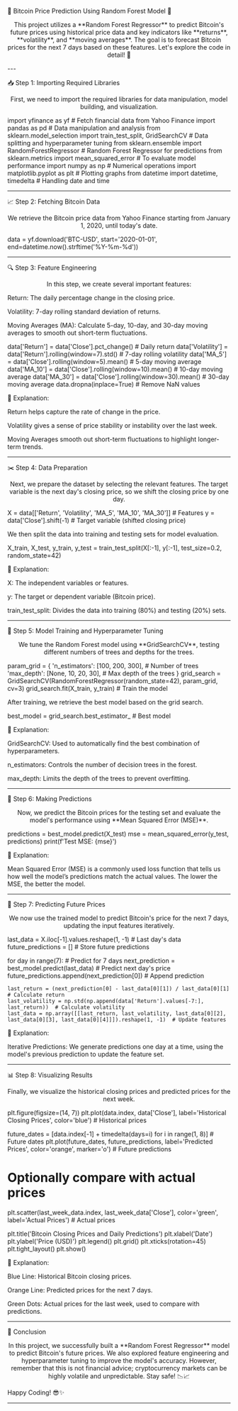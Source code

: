 🌟 Bitcoin Price Prediction Using Random Forest Model 🌟

<p align="center">
This project utilizes a **Random Forest Regressor** to predict Bitcoin's future prices using historical price data and key indicators like **returns**, **volatility**, and **moving averages**. The goal is to forecast Bitcoin prices for the next 7 days based on these features. Let's explore the code in detail! 🚀
</p>
---

📥 Step 1: Importing Required Libraries

<p align="center">
First, we need to import the required libraries for data manipulation, model building, and visualization.
</p>import yfinance as yf  # Fetch financial data from Yahoo Finance
import pandas as pd  # Data manipulation and analysis
from sklearn.model_selection import train_test_split, GridSearchCV  # Data splitting and hyperparameter tuning
from sklearn.ensemble import RandomForestRegressor  # Random Forest Regressor for predictions
from sklearn.metrics import mean_squared_error  # To evaluate model performance
import numpy as np  # Numerical operations
import matplotlib.pyplot as plt  # Plotting graphs
from datetime import datetime, timedelta  # Handling date and time


---

📈 Step 2: Fetching Bitcoin Data

<p align="center">
We retrieve the Bitcoin price data from Yahoo Finance starting from January 1, 2020, until today's date.
</p>data = yf.download('BTC-USD', start='2020-01-01', end=datetime.now().strftime('%Y-%m-%d'))


---

🔍 Step 3: Feature Engineering

<p align="center">
In this step, we create several important features:
</p>Return: The daily percentage change in the closing price.

Volatility: 7-day rolling standard deviation of returns.

Moving Averages (MA): Calculate 5-day, 10-day, and 30-day moving averages to smooth out short-term fluctuations.


data['Return'] = data['Close'].pct_change()  # Daily return
data['Volatility'] = data['Return'].rolling(window=7).std()  # 7-day rolling volatility
data['MA_5'] = data['Close'].rolling(window=5).mean()  # 5-day moving average
data['MA_10'] = data['Close'].rolling(window=10).mean()  # 10-day moving average
data['MA_30'] = data['Close'].rolling(window=30).mean()  # 30-day moving average
data.dropna(inplace=True)  # Remove NaN values

📝 Explanation:

Return helps capture the rate of change in the price.

Volatility gives a sense of price stability or instability over the last week.

Moving Averages smooth out short-term fluctuations to highlight longer-term trends.



---

✂️ Step 4: Data Preparation

<p align="center">
Next, we prepare the dataset by selecting the relevant features. The target variable is the next day's closing price, so we shift the closing price by one day.
</p>X = data[['Return', 'Volatility', 'MA_5', 'MA_10', 'MA_30']]  # Features
y = data['Close'].shift(-1)  # Target variable (shifted closing price)

We then split the data into training and testing sets for model evaluation.

X_train, X_test, y_train, y_test = train_test_split(X[:-1], y[:-1], test_size=0.2, random_state=42)

📝 Explanation:

X: The independent variables or features.

y: The target or dependent variable (Bitcoin price).

train_test_split: Divides the data into training (80%) and testing (20%) sets.



---

🧠 Step 5: Model Training and Hyperparameter Tuning

<p align="center">
We tune the Random Forest model using **GridSearchCV**, testing different numbers of trees and depths for the trees.
</p>param_grid = {
    'n_estimators': [100, 200, 300],  # Number of trees
    'max_depth': [None, 10, 20, 30],  # Max depth of the trees
}
grid_search = GridSearchCV(RandomForestRegressor(random_state=42), param_grid, cv=3)
grid_search.fit(X_train, y_train)  # Train the model

After training, we retrieve the best model based on the grid search.

best_model = grid_search.best_estimator_  # Best model

📝 Explanation:

GridSearchCV: Used to automatically find the best combination of hyperparameters.

n_estimators: Controls the number of decision trees in the forest.

max_depth: Limits the depth of the trees to prevent overfitting.



---

🔮 Step 6: Making Predictions

<p align="center">
Now, we predict the Bitcoin prices for the testing set and evaluate the model's performance using **Mean Squared Error (MSE)**.
</p>predictions = best_model.predict(X_test)
mse = mean_squared_error(y_test, predictions)
print(f'Test MSE: {mse}')

📝 Explanation:

Mean Squared Error (MSE) is a commonly used loss function that tells us how well the model’s predictions match the actual values. The lower the MSE, the better the model.


---

📅 Step 7: Predicting Future Prices

<p align="center">
We now use the trained model to predict Bitcoin's price for the next 7 days, updating the input features iteratively.
</p>last_data = X.iloc[-1].values.reshape(1, -1)  # Last day's data
future_predictions = []  # Store future predictions

for day in range(7):  # Predict for 7 days
    next_prediction = best_model.predict(last_data)  # Predict next day's price
    future_predictions.append(next_prediction[0])  # Append prediction
    
    last_return = (next_prediction[0] - last_data[0][1]) / last_data[0][1]  # Calculate return
    last_volatility = np.std(np.append(data['Return'].values[-7:], last_return))  # Calculate volatility
    last_data = np.array([[last_return, last_volatility, last_data[0][2], last_data[0][3], last_data[0][4]]]).reshape(1, -1)  # Update features

📝 Explanation:

Iterative Predictions: We generate predictions one day at a time, using the model's previous prediction to update the feature set.


---

📊 Step 8: Visualizing Results

<p align="center">
Finally, we visualize the historical closing prices and predicted prices for the next week.
</p>plt.figure(figsize=(14, 7))
plt.plot(data.index, data['Close'], label='Historical Closing Prices', color='blue')  # Historical prices

future_dates = [data.index[-1] + timedelta(days=i) for i in range(1, 8)]  # Future dates
plt.plot(future_dates, future_predictions, label='Predicted Prices', color='orange', marker='o')  # Future predictions

# Optionally compare with actual prices
plt.scatter(last_week_data.index, last_week_data['Close'], color='green', label='Actual Prices')  # Actual prices

plt.title('Bitcoin Closing Prices and Daily Predictions')
plt.xlabel('Date')
plt.ylabel('Price (USD)')
plt.legend()
plt.grid()
plt.xticks(rotation=45)
plt.tight_layout()
plt.show()

📝 Explanation:

Blue Line: Historical Bitcoin closing prices.

Orange Line: Predicted prices for the next 7 days.

Green Dots: Actual prices for the last week, used to compare with predictions.



---

🚀 Conclusion

<p align="center">
In this project, we successfully built a **Random Forest Regressor** model to predict Bitcoin's future prices. We also explored feature engineering and hyperparameter tuning to improve the model's accuracy. However, remember that this is not financial advice; cryptocurrency markets can be highly volatile and unpredictable. Stay safe! 📉📈
</p>Happy Coding! 😎✨


---
